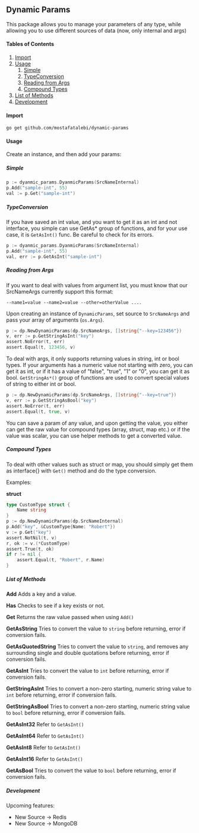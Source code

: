 ## Dynamic Params
This package allows you to manage your parameters of any type, 
while allowing you to use different sources of data (now, only internal and args)



#### Tables of Contents
1. [Import](#import)
2. [Usage](#usage)
    1. [Simple](#simple)
    2. [TypeConversion](#typeconversion)
    3. [Reading from Args](#reading-from-args)
    4. [Compound Types](#compound-types)
3. [List of Methods](#list-of-methods)
4. [Development](#development)
    
#### Import
```shell script
go get github.com/mostafatalebi/dynamic-params
```

#### Usage
Create an instance, and then add your params:

##### Simple
```go
p := dyanmic_params.DyanmicParams(SrcNameInternal)
p.Add("sample-int", 55)
val := p.Get("sample-int")
```

##### TypeConversion
If you have saved an int value, and you want to get it
as an int and not interface, you simple can use GetAs* group
of functions, and for your use case, it is `GetAsInt()` func.
Be careful to check for its errors.
```go
p := dyanmic_params.DyanmicParams(SrcNameInternal)
p.Add("sample-int", 55)
val, err := p.GetAsInt("sample-int")
```

##### Reading from Args
If you want to deal with values from argument list, 
you must know that our SrcNameArgs currently support this format:
```shell script
--name1=value --name2=value --other=otherValue ....
```
Upon creating an instance of `DynamicParams`, set source to
`SrcNameArgs` and pass your array of arguments (`os.Args`).
```go
p := dp.NewDynamicParams(dp.SrcNameArgs, []string{"--key=123456"})
v, err := p.GetStringAsInt("key")
assert.NoError(t, err)
assert.Equal(t, 123456, v)
```
To deal with args, it only supports returning values
in string, int or bool types.  If your arguments has a numeric
value not starting with zero, you can get it as int, or if it has 
a value of "false", "true", "1" or "0", you can get it as bool. 
`GetStringAs*()` group of functions are used to convert special values
of string to either int or bool.
```go
p := dp.NewDynamicParams(dp.SrcNameArgs, []string{"--key=true"})
v, err := p.GetStringAsBool("key")
assert.NoError(t, err)
assert.Equal(t, true, v)
```

You can save a param of any value, and upon getting the value, you either
can get the raw value for compound types (array, struct, map etc.) or if the
value was scalar, you can use helper methods to get a converted value.

##### Compound Types
To deal with other values such as struct or map, you should simply get
them as interface{} with `Get()` method and do the type conversion.

Examples:

**struct**

```go
type CustomType struct {
    Name string
}
p := dp.NewDynamicParams(dp.SrcNameInternal)
p.Add("key", &CustomType{Name: "Robert"})
v := p.Get("key")
assert.NotNil(t, v)
r, ok := v.(*CustomType)
assert.True(t, ok)
if r != nil {
    assert.Equal(t, "Robert", r.Name)
}
```


##### List of Methods
**Add**
Adds a key and a value. 

**Has**
Checks to see if a key exists or not.

**Get**
Returns the raw value passed when using `Add()`

**GetAsString**
Tries to convert the value to `string` before returning, error if conversion fails.

**GetAsQuotedString**
Tries to convert the value to `string`, and removes
 any surrounding single and double quotations 
 before returning, error if conversion fails.

**GetAsInt**
Tries to convert the value to `int` before returning, error if conversion fails.

**GetStringAsInt**
Tries to convert a non-zero starting, numeric string value
 to `int` before returning, error if conversion fails.

**GetStringAsBool**
Tries to convert a non-zero starting, numeric string value
 to `bool` before returning, error if conversion fails.

**GetAsInt32**
Refer to `GetAsInt()`

**GetAsInt64**
Refer to `GetAsInt()`

**GetAsInt8**
Refer to `GetAsInt()`

**GetAsInt16**
Refer to `GetAsInt()`

**GetAsBool**
Tries to convert the value to `bool` before returning, error if conversion fails.




##### Development

Upcoming features:
- New Source -> Redis
- New Source -> MongoDB